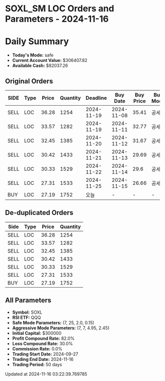 # SOXL_SM LOC Orders and Parameters - 2024-11-16

# Daily Summary

- **Today's Mode:** safe
- **Current Account Value:** $306407.82
- **Available Cash:** $82037.26

## Original Orders

| SIDE | Type | Price | Quantity | Deadline | Buy Date | Buy Price | Buy Mode |
|------|------|-------|----------|----------|----------|-----------|----------|
| SELL | LOC | 36.28 | 1254 | 2024-11-19 | 2024-11-08 | 35.41 | 공세 |
| SELL | LOC | 33.57 | 1282 | 2024-11-19 | 2024-11-11 | 32.77 | 공세 |
| SELL | LOC | 32.45 | 1385 | 2024-11-20 | 2024-11-12 | 31.67 | 공세 |
| SELL | LOC | 30.42 | 1433 | 2024-11-21 | 2024-11-13 | 29.69 | 공세 |
| SELL | LOC | 30.33 | 1529 | 2024-11-22 | 2024-11-14 | 29.6 | 공세 |
| SELL | LOC | 27.31 | 1533 | 2024-11-25 | 2024-11-15 | 26.66 | 공세 |
| BUY | LOC | 27.19 | 1752 | 오늘 | - | - | - |

## De-duplicated Orders

| Side | Type | Price | Quantity |
|------|------|-------|----------|
| SELL | LOC | 36.28 | 1254 |
| SELL | LOC | 33.57 | 1282 |
| SELL | LOC | 32.45 | 1385 |
| SELL | LOC | 30.42 | 1433 |
| SELL | LOC | 30.33 | 1529 |
| SELL | LOC | 27.31 | 1533 |
| BUY | LOC | 27.19 | 1752 |

## All Parameters

- **Symbol:** SOXL
- **RSI ETF:** QQQ
- **Safe Mode Parameters:** (7, 25, 2.0, 0.15)
- **Aggressive Mode Parameters:** (7, 7, 4.95, 2.45)
- **Initial Capital:** $300000
- **Profit Compound Rate:** 82.0%
- **Loss Compound Rate:** 30.0%
- **Commission Rate:** 0.0%
- **Trading Start Date:** 2024-09-27
- **Trading End Date:** 2024-11-16
- **Trading Period:** 50 days

Updated at 2024-11-16 03:22:39.769785
